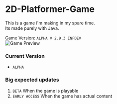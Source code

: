 # 2D-Platformer-Game

This is a game i'm making in my spare time.<br>
Its made purely with Java.
<br>

Game Version: `ALPHA V 2.9.3 INFDEV`<br>
<img src="https://i.ibb.co/nscZM0g/game-preview.png" alt="Game Preview">


### Current Version
- `ALPHA`

### Big expected updates
1. `BETA` When the game is playable
2. `EARLY ACCESS` When the game has actual content
